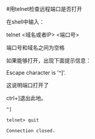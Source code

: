 #用telnet检查远程端口是否打开

在shell中输入：

telnet <域名或者IP> <端口号>

端口号和域名之间为空格

如果能够打开，出现下面提示信息：

Escape character is '^]'. 

这说明端口打开了

ctrl+]退出此地。

    ^]

    telnet> quit

    Connection closed.
